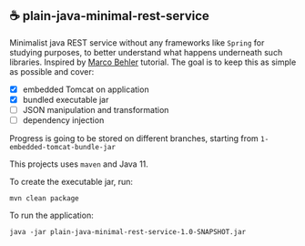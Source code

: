 :coffee: plain-java-minimal-rest-service
---

Minimalist java REST service without any frameworks like `Spring` for studying purposes, to better
understand what happens underneath such libraries. Inspired by [Marco Behler](https://www.marcobehler.com/) tutorial. The goal is to keep this as simple as possible
and cover:

- [x] embedded Tomcat on application
- [x] bundled executable jar
- [ ] JSON manipulation and transformation 
- [ ] dependency injection

Progress is going to be stored on different branches, starting from `1-embedded-tomcat-bundle-jar`

This projects uses `maven` and Java 11.

To create the executable jar, run:

```shell script
mvn clean package
```

To run the application:

```shell script
java -jar plain-java-minimal-rest-service-1.0-SNAPSHOT.jar
```
